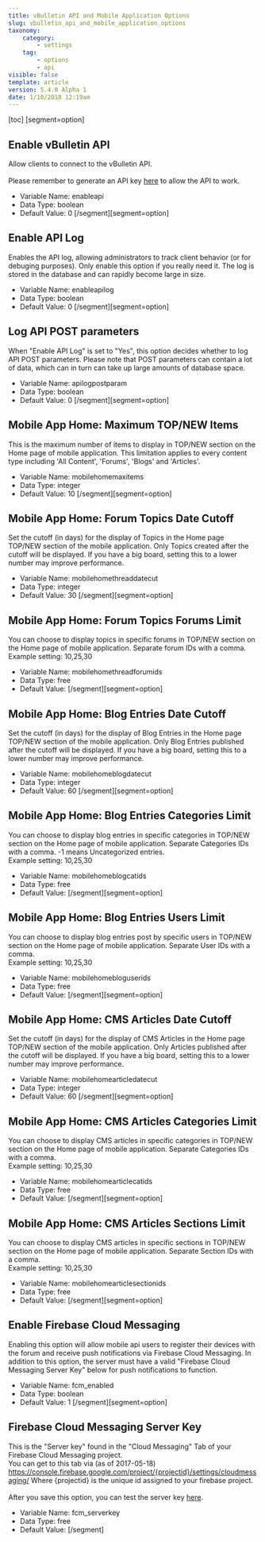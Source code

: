 ```yaml
---
title: vBulletin API and Mobile Application Options
slug: vbulletin_api_and_mobile_application_options
taxonomy:
    category:
        - settings
    tag:
        - options
        - api
visible: false
template: article
version: 5.4.0 Alpha 1
date: 1/10/2018 12:19am
---
```


[toc]
[segment=option]

## Enable vBulletin API
Allow clients to connect to the vBulletin API. <br /><br />Please remember to generate an API key <a href="admincp/api.php">here</a> to allow the API to work.



- Variable Name: enableapi
- Data Type: boolean
- Default Value: 0
[/segment][segment=option]

## Enable API Log
Enables the API log, allowing administrators to track client behavior (or for debuging purposes). Only enable this option if you really need it. The log is stored in the database and can rapidly become large in size.



- Variable Name: enableapilog
- Data Type: boolean
- Default Value: 0
[/segment][segment=option]

## Log API POST parameters
When "Enable API Log" is set to "Yes", this option decides whether to log API POST parameters. Please note that POST parameters can contain a lot of data, which can in turn can take up large amounts of database space.



- Variable Name: apilogpostparam
- Data Type: boolean
- Default Value: 0
[/segment][segment=option]

## Mobile App Home: Maximum TOP/NEW Items
This is the maximum number of items to display in TOP/NEW section on the Home page of mobile application. This limitation applies to every content type including 'All Content', 'Forums', 'Blogs' and 'Articles'.



- Variable Name: mobilehomemaxitems
- Data Type: integer
- Default Value: 10
[/segment][segment=option]

## Mobile App Home: Forum Topics Date Cutoff
Set the cutoff (in days) for the display of Topics in the Home page TOP/NEW section of the mobile application. Only Topics created after the cutoff will be displayed. If you have a big board, setting this to a lower number may improve performance.



- Variable Name: mobilehomethreaddatecut
- Data Type: integer
- Default Value: 30
[/segment][segment=option]

## Mobile App Home: Forum Topics Forums Limit
You can choose to display topics in specific forums in TOP/NEW section on the Home page of mobile application. Separate forum IDs with a comma.<br />Example setting: 10,25,30



- Variable Name: mobilehomethreadforumids
- Data Type: free
- Default Value: 
[/segment][segment=option]

## Mobile App Home: Blog Entries Date Cutoff
Set the cutoff (in days) for the display of Blog Entries in the Home page TOP/NEW section of the mobile application. Only Blog Entries published after the cutoff will be displayed. If you have a big board, setting this to a lower number may improve performance.



- Variable Name: mobilehomeblogdatecut
- Data Type: integer
- Default Value: 60
[/segment][segment=option]

## Mobile App Home: Blog Entries Categories Limit
You can choose to display blog entries in specific categories in TOP/NEW section on the Home page of mobile application. Separate Categories IDs with a comma. -1 means Uncategorized entries.<br />Example setting: 10,25,30



- Variable Name: mobilehomeblogcatids
- Data Type: free
- Default Value: 
[/segment][segment=option]

## Mobile App Home: Blog Entries Users Limit
You can choose to display blog entries post by specific users in TOP/NEW section on the Home page of mobile application. Separate User IDs with a comma.<br />Example setting: 10,25,30



- Variable Name: mobilehomebloguserids
- Data Type: free
- Default Value: 
[/segment][segment=option]

## Mobile App Home: CMS Articles Date Cutoff
Set the cutoff (in days) for the display of CMS Articles in the Home page TOP/NEW section of the mobile application. Only Articles published after the cutoff will be displayed. If you have a big board, setting this to a lower number may improve performance.



- Variable Name: mobilehomearticledatecut
- Data Type: integer
- Default Value: 60
[/segment][segment=option]

## Mobile App Home: CMS Articles Categories Limit
You can choose to display CMS articles in specific categories in TOP/NEW section on the Home page of mobile application. Separate Categories IDs with a comma.<br />Example setting: 10,25,30



- Variable Name: mobilehomearticlecatids
- Data Type: free
- Default Value: 
[/segment][segment=option]

## Mobile App Home: CMS Articles Sections Limit
You can choose to display CMS articles in specific sections in TOP/NEW section on the Home page of mobile application. Separate Section IDs with a comma.<br />Example setting: 10,25,30



- Variable Name: mobilehomearticlesectionids
- Data Type: free
- Default Value: 
[/segment][segment=option]

## Enable Firebase Cloud Messaging
Enabling this option will allow mobile api users to register their devices with the forum and receive push notifications via Firebase Cloud Messaging.
In addition to this option, the server must have a valid "Firebase Cloud Messaging Server Key" below for push notifications to function.



- Variable Name: fcm_enabled
- Data Type: boolean
- Default Value: 1
[/segment][segment=option]

## Firebase Cloud Messaging Server Key
This is the "Server key" found in the "Cloud Messaging" Tab of your Firebase Cloud Messaging project. <br />
You can get to this tab via (as of 2017-05-18)
https://console.firebase.google.com/project/{projectid}/settings/cloudmessaging/
Where {projectid} is the unique id assigned to your firebase project. <br />
<br />
After you save this option, you can test the server key <a href="admincp/fcm.php">here</a>.



- Variable Name: fcm_serverkey
- Data Type: free
- Default Value: 
[/segment]